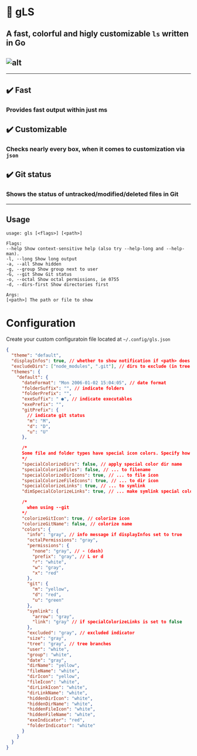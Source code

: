 # 🚦 gLS

## A fast, colorful and higly customizable `ls` written in Go

## ![alt](https://i.imgur.com/4dmiO3l.png)

---

## ✔️ Fast

### Provides fast output within just ms

## ✔️ Customizable

### Checks nearly every box, when it comes to customization via `json`

## ✔️ Git status

### Shows the status of untracked/modified/deleted files in Git

---

## Usage

```
usage: gls [<flags>] [<path>]

Flags:
--help Show context-sensitive help (also try --help-long and --help-man).
-l, --long Show long output
-a, --all Show hidden
-g, --group Show group next to user
-G, --git Show Git status
-o, --octal Show octal permissions, ie 0755
-d, --dirs-first Show directories first

Args:
[<path>] The path or file to show
```

# Configuration

Create your custom configuratoin file located at `~/.config/gls.json`

```json
{
  "theme": "default",
  "displayInfos": true, // whether to show notification if <path> does not exist or <path> is empty
  "excludeDirs": ["node_modules", ".git"], // dirs to exclude (in tree view)
  "themes": {
    "default": {
      "dateFormat": "Mon 2006-01-02 15:04:05", // date format
      "folderSuffix": "", // indicate folders
      "folderPrefix": "",
      "exeSuffix": " ●", // indicate executables
      "exePrefix": "",
      "gitPrefix": {
        // indicate git status
        "m": "M",
        "d": "D",
        "u": "U"
      },

      /* 
      Some file and folder types have special icon colors. Specify how to style them
      */
      "specialColorizeDirs": false, // apply special color dir name
      "specialColorizeFiles": false, // ... to filename
      "specialColorizeDirIcons": true, // ... to file icon
      "specialColorizeFileIcons": true, // ... to dir icon
      "specialColorizeLinks": true, // ... to symlink
      "dimSpecialColorizeLinks": true, // ... make symlink special color slightli dimmer

      /*
        when using --git
      */
      "colorizeGitIcon": true, // colorize icon
      "colorizeGitName": false, // colorize name
      "colors": {
        "info": "gray", // info message if displayInfos set to true
        "octalPermissions": "gray",
        "permissions": {
          "none": "gray", // - (dash)
          "prefix": "gray", // L or d
          "r": "white",
          "w": "gray",
          "x": "red"
        },
        "git": {
          "m": "yellow",
          "d": "red",
          "u": "green"
        },
        "symlink": {
          "arrow": "gray",
          "link": "gray" // if specialColorizeLinks is set to false
        },
        "excluded": "gray", // excluded indicator
        "size": "gray",
        "tree": "gray", // tree branches
        "user": "white",
        "group": "white",
        "date": "gray",
        "dirName": "yellow",
        "fileName": "white",
        "dirIcon": "yellow",
        "fileIcon": "white",
        "dirLinkIcon": "white",
        "dirLinkName": "white",
        "hiddenDirIcon": "white",
        "hiddenDirName": "white",
        "hiddenFileIcon": "white",
        "hiddenFileName": "white",
        "exeIndicator": "red",
        "folderIndicator": "white"
      }
    }
  }
}
```
